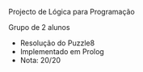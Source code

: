 Projecto de Lógica para Programação

Grupo de 2 alunos
- Resolução do Puzzle8
- Implementado em Prolog
- Nota: 20/20
